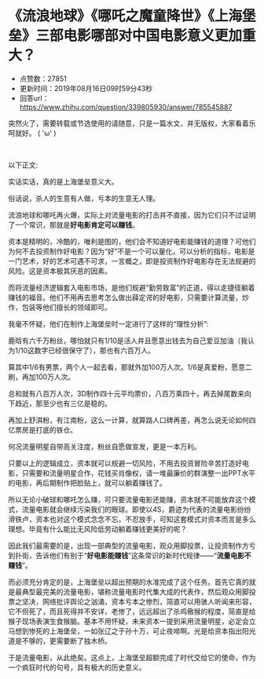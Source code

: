 # 《流浪地球》《哪吒之魔童降世》《上海堡垒》三部电影哪部对中国电影意义更加重大？
- 点赞数：27851
- 更新时间：2019年08月16日09时59分43秒
- 回答url：https://www.zhihu.com/question/339805930/answer/785545887
<body>
 <p data-pid="-qQ-1tki">突然火了，需要转载或节选使用的请随意，只是一篇水文，并无版权，大家看着乐呵就好。 ( 'ω' )</p>
 <p class="ztext-empty-paragraph"><br></p>
 <p data-pid="O9H15Oyj">以下正文:</p>
 <p data-pid="lMhVLOA0">实话实话，真的是上海堡垒意义大。</p>
 <p data-pid="bQ9QQdWb">俗话说，杀人的生意有人做，亏本的生意无人理。</p>
 <p data-pid="ify8jPql">流浪地球和哪吒再火爆，实际上对流量电影的打击并不直接，因为它们只不过证明了一个常识，那就是<b>好电影肯定可以赚钱</b>。</p>
 <p data-pid="y_29tnJT">资本是精明的，冷酷的，唯利是图的，他们会不知道好电影能赚钱的道理？可他们为何不去投资制作好电影？因为“好”不是一个可以量化，可以分析的指标，电影是一门艺术，好的艺术可遇不可求，一言概之，即是投资制作好电影存在无法规避的风险。这是资本极其厌恶的因素。</p>
 <p data-pid="oUabh90P">而将流量经济逻辑套入电影市场，是他们规避“勤劳致富”的正道，得以走捷径躺着赚钱的福音。他们不用再去思考怎么做出薛定谔的好电影，只需要计算流量，炒作，包装等他们擅长的领域即可。</p>
 <p data-pid="nQjr-jzo">我毫不怀疑，他们在制作上海堡垒时一定进行了这样的“理性分析”:</p>
 <p data-pid="GvqEd2n5">鹿晗有六千万粉丝，哪怕就只有1/10是活人并且愿意出钱去为自己爱豆加油（我认为1/10这数字已经很保守了），那也有六百万人。</p>
 <p data-pid="AtDJEPHh">算其中1/6有男票，两个人一起去看，那就外加100万人次。1/6是真爱粉，愿意二刷，再加100万人次。</p>
 <p data-pid="aBE0zGIP">总和就有八百万人次，3D制作四十元平均票价，八百万乘四十，再去掉尾数来向下趋近，那至少也有三亿是稳的。</p>
 <p data-pid="hCvgJ4YM">再加上舒淇粉，有江南粉，这么一计算，就算路人口碑再差，再怎么说无论如何四亿票房是打底的铁仓。</p>
 <p data-pid="d2SZ7RCO">何况流量明星自带高关注度，粉丝自愿做宣发，更是一本万利。</p>
 <p data-pid="-Swjtvij">只要以上的逻辑成立，资本就可以规避一切风险，不用去投资冒险辛苦打造好电影，只需要和流量明星合作，花钱买肖像权，请一堆最廉价的群演整一出PPT水平的电影，再后期制作把脸贴上，就可以躺着赚钱了。</p>
 <p data-pid="T9ymZ_OB">所以无论小破球和哪吒怎么赚，可只要流量电影还能赚，资本就不可能放弃这个模式，流量电影就会继续污染我们的眼球。即使以4S，爵迹为代表的流量电影纷纷滑铁卢，资本也对这个模式念念不忘，不忍放手，可知这套模式对资本而言是多么理想。毕竟有什么能比无风险低劳动躺着赚钱更美好的呢？</p>
 <p data-pid="GGVEAH1w">因此我们最需要的是，出现一部典型的流量电影，观众用脚投票，让投资制作方亏到扑街，告诉他们有别于“<b>好电影能赚钱</b>”这条常识的新时代规律——“<b>流量电影不赚钱</b>”。</p>
 <p data-pid="mf1vGba3">而必须充分肯定的是，上海堡垒以超出预期的水准完成了这个任务。首先它真的就是最典型最完美的流量电影，堪称流量电影时代集大成的代表作，然后观众用脚投票之坚决，网络批评舆论之汹涌，资本亏本之惨烈，简直可以用骇人听闻来形容，它不但死了，而且死得并不安详，老惨了，远远超出了杀鸡儆猴的程度，简直是给猴子现场表演生食猴脑。基本不用怀疑，未来资本一提到采用流量明星，必定会立马想到惨死的上海堡垒，一如张辽之于孙十万，可止夜啼啊。光是给资本指出阳光道是不够的，更需要断了独木桥。</p>
 <p data-pid="5hgHQxVF">于是流量电影，从此绝矣。这点上，上海堡垒超额完成了时代交给它的使命，作为一个疯狂时代的句号，具有极大的历史意义。</p>
</body>